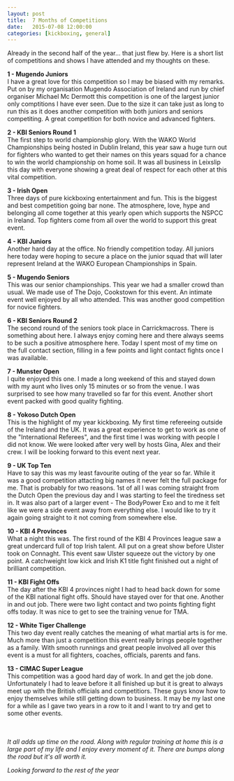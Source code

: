 ```yaml
---
layout: post
title:  7 Months of Competitions
date:   2015-07-08 12:00:00
categories: [kickboxing, general]
---
```


Already in the second half of the year... that just flew by. Here is a short list of competitions and shows I have attended and my thoughts on these.

**1 - Mugendo Juniors**<br>
I have a great love for this competition so I may be biased with my remarks. Put on by my organisation Mugendo Association of Ireland and run by chief organiser Michael Mc Dermott this competition is one of the largest junior only comptitions I have ever seen. Due to the size it can take just as long to run this as it does another competition with both juniors and seniors competiting. A great competition for both novice and advanced fighters.

**2 - KBI Seniors Round 1**<br>
The first step to world championship glory. With the WAKO World Championships being hosted in Dublin Ireland, this year saw a huge turn out for fighters who wanted to get their names on this years squad for a chance to win the world championship on home soil. It was all business in Leixslip this day with everyone showing a great deal of respect for each other at this vital competition.

**3 - Irish Open**<br>
Three days of pure kickboxing entertainment and fun. This is the biggest and best competition going bar none. The atmosphere, love, hype and belonging all come together at this yearly open which supports the NSPCC in Ireland. Top fighters come from all over the world to support this great event.

**4 - KBI Juniors**<br>
Another hard day at the office. No friendly competition today. All juniors here today were hoping to secure a place on the junior squad that will later represent Ireland at the WAKO European Championships in Spain.

**5 - Mugendo Seniors**<br>
This was our senior championships. This year we had a smaller crowd than usual. We made use of The Dojo, Cookstown for this event. An intimate event well enjoyed by all who attended. This was another good competition for novice fighters.

**6 - KBI Seniors Round 2**<br>
The second round of the seniors took place in Carrickmacross. There is something about here. I always enjoy coming here and there always seems to be such a positive atmosphere here. Today I spent most of my time on the full contact section, filling in a few points and light contact fights once I was available.

**7 - Munster Open**<br>
I quite enjoyed this one. I made a long weekend of this and stayed down with my aunt who lives only 15 minutes or so from the venue. I was surprised to see how many travelled so far for this event. Another short event packed with good quality fighting.

**8 - Yokoso Dutch Open**<br>
This is the highlight of my year kickboxing. My first time refereeing outside of the Ireland and the UK. It was a great experience to get to work as one of the "International Referees", and the first time I was working with people I did not know. We were looked after very well by hosts Gina, Alex and their crew. I will be looking forward to this event next year.

**9 - UK Top Ten**<br>
Have to say this was my least favourite outing of the year so far. While it was a good competition attacting big names it never felt the full package for me. That is probably for two reasons. 1st of all I was coming straight from the Dutch Open the previous day and I was starting to feel the tiredness set in. It was also part of a larger event - The BodyPower Exo and to me it felt like we were a side event away from everything else. I would like to try it again going straight to it not coming from somewhere else.

**10 - KBI 4 Provinces**<br>
What a night this was. The first round of the KBI 4 Provinces league saw a great undercard full of top Irish talent. All put on a great show before Ulster took on Connaght. This event saw Ulster squeeze out the victory by one point. A catchweight low kick and Irish K1 title fight finished out a night of brilliant competition.

**11 - KBI Fight Offs**<br>
The day after the KBI 4 provinces night I had to head back down for some of the KBI national fight offs. Should have stayed over for that one. Another in and out job. There were two light contact and two points fighting fight offs today. It was nice to get to see the training venue for TMA.

**12 - White Tiger Challenge**<br>
This two day event really catches the meaning of what martial arts is for me. Much more than just a competition this event really brings people together as a family. With smooth runnings and great people involved all over this event is a must for all fighters, coaches, officials, parents and fans.

**13 - CIMAC Super League**<br>
This competition was a good hard day of work. In and get the job done. Unfortunately I had to leave before it all finished up but it is great to always meet up with the British officials and competitiors. These guys know how to enjoy themselves while still getting down to business. It may be my last one for a while as I gave two years in a row to it and I want to try and get to some other events.

<br><br>
_It all adds up time on the road. Along with regular training at home this is a large part of my life and I enjoy every moment of it. There are bumps along the road but it's all worth it._

_Looking forward to the rest of the year_